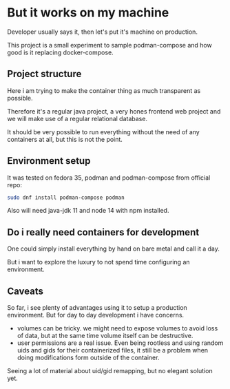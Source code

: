 # But it works on my machine

Developer usually says it, then let's put it's machine on production.

This project is a small experiment to sample podman-compose and how good is it
replacing docker-compose.

## Project structure

Here i am trying to make the container thing as much transparent as possible.

Therefore it's a regular java project, a very hones frontend web project and we
will make use of a regular relational database.

It should be very possible to run everything without the need of any containers
at all, but this is not the point.

## Environment setup

It was tested on fedora 35, podman and podman-compose from official repo:

```bash
sudo dnf install podman-compose podman 
```

Also will need java-jdk 11 and node 14 with npm installed.

## Do i really need containers for development

One could simply install everything by hand on bare metal and call it a day.

But i want to explore the luxury to not spend time configuring an environment.

## Caveats

So far, i see plenty of advantages using it to setup a production environment.
But for day to day development i have concerns.

- volumes can be tricky. we might need to expose volumes to avoid loss of data,
  but at the same time volume itself can be destructive.
- user permissions are a real issue. Even being rootless and using random uids
  and gids for their containerized files, it still be a problem when doing
  modifications form outside of the container.

Seeing a lot of material about uid/gid remapping, but no elegant solution yet.
